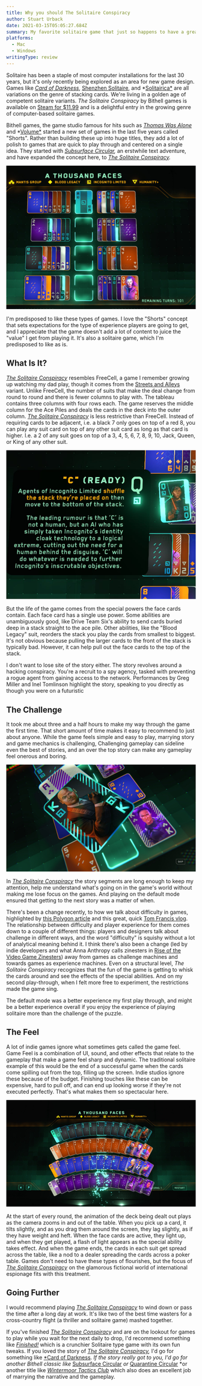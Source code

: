 ```yaml
---
title: Why you should The Solitaire Conspiracy
author: Stuart Urback
date: 2021-03-15T05:05:27.684Z
summary: My favorite solitaire game that just so happens to have a great story.
platforms:
  - Mac
  - Windows
writingType: review
---
```

Solitaire has been a staple of most computer installations for the last 30 years, but it's only recently being explored as an area for new game design. Games like *[Card of Darkness](https://playthistonight.com/posts/card-of-darkness:-a-solitaire-y-rpg/)*, [Shenzhen Solitaire](https://store.steampowered.com/app/570490/SHENZHEN_SOLITAIRE/), and *[Solitairica*](https://store.steampowered.com/app/463980/Solitairica/) are all variations on the genre of stacking cards. We're living in a golden age of competent solitaire variants. *The Solitaire Conspiracy* by Bithell games is available on [Steam for $11.99](https://store.steampowered.com/app/1424980/The_Solitaire_Conspiracy/) and is a delightful entry in the growing genre of computer-based solitaire games. 

Bithell games, the game studio famous for hits such as *[Thomas Was Alone](https://store.steampowered.com/app/220780/Thomas_Was_Alone/)* and *[Volume*](https://www.bithellgames.com/volume) started a new set of games in the last five years called "Shorts". Rather than building these up into huge titles, they add a lot of polish to games that are quick to play through and centered on a single idea. They started with *[Subsurface Circular](https://store.steampowered.com/app/676820/Subsurface_Circular/),* an erstwhile text adventure, and have expanded the concept here, to *[The Solitaire Conspiracy](https://store.steampowered.com/app/1424980/The_Solitaire_Conspiracy/).*

![An overview of the beginning game board](/src/static/img/the-game-board.jpeg "The game board")

I'm predisposed to like these types of games. I love the "Shorts" concept that sets expectations for the type of experience players are going to get, and I appreciate that the game doesn't add a lot of content to juice the "value" I get from playing it. It's also a solitaire game, which I'm predisposed to like as is. 

## What Is It?

*[The Solitaire Conspiracy](https://store.steampowered.com/app/1424980/The_Solitaire_Conspiracy/)* resembles FreeCell, a game I remember growing up watching my dad play, though it comes from the [Streets and Alleys](https://bicyclecards.com/how-to-play/streets-and-alleys/) variant. Unlike FreeCell, the number of suits that make the deal change from round to round and there is fewer columns to play with. The tableau contains three columns with four rows each. The game reserves the middle column for the Ace Piles and deals the cards in the deck into the outer column. *[The Solitaire Conspiracy](https://store.steampowered.com/app/1424980/The_Solitaire_Conspiracy/)* is less restrictive than FreeCell. Instead of requiring cards to be adjacent, i.e. a black 7 only goes on top of a red 8, you can play any suit card on top of any other suit card as long as that card is higher. I.e. a 2 of any suit goes on top of a 3, 4, 5, 6, 7, 8, 9, 10, Jack, Queen, or King of any other suit.

![](/src/static/img/the-ability-readout.jpeg "A Tooltip Hover")

But the life of the game comes from the special powers the face cards contain. Each face card has a single use power. Some abilities are unambiguously good, like Drive Team Six's ability to send cards buried deep in a stack straight to the ace pile. Other abilities, like the "Blood Legacy" suit, reorders the stack you play the cards from smallest to biggest. It's not obvious because pulling the larger cards to the front of the stack is typically bad. However, it can help pull out the face cards to the top of the stack. 

I don't want to lose site of the story either. The story revolves around a hacking conspiracy. You're a recruit to a spy agency, tasked with preventing a rogue agent from gaining access to the network. Performances by Greg Miller and Inel Tomlinson highlight the story, speaking to you directly as though you were on a futuristic 

## The Challenge

It took me about three and a half hours to make my way through the game the first time. That short amount of time makes it easy to recommend to just about anyone. While the game feels simple and easy to play, marrying story and game mechanics is challenging, Challenging gameplay can sideline even the best of stories, and an over the top story can make any gameplay feel onerous and boring. 

![A freeze-frame of the opening animation](/src/static/img/deal-animation.jpeg "The deal appears")

In *[The Solitaire Conspiracy](https://store.steampowered.com/app/1424980/The_Solitaire_Conspiracy/)* the story segments are long enough to keep my attention, help me understand what's going on in the game's world without making me lose focus on the games. And playing on the default mode ensured that getting to the next story was a matter of when. 

There's been a change recently, to how we talk about difficulty in games, highlighted by [this Polygon article](https://www.polygon.com/2019/9/26/20883295/difficulty-death-stranding-celeste-game-design) and this great, quick [Tom Francis vlog](https://youtu.be/-8lYPAPGo40). The relationship between difficulty and player experience for them comes down to a couple of different things: players and designers talk about challenge in different ways, and the word "difficulty" is squishy without a lot of analytical meaning behind it. I think there's also been a change (led by indie developers and what Anna Anthropy calls zinesters in [Rise of the Video Game Zinesters](https://www.amazon.com/Rise-Videogame-Zinesters-Drop-outs-Housewives/dp/1609803728/ref=sr_1_1?crid=2QRKATO1WNUSW&dchild=1&keywords=rise+of+the+video+game+zinesters&qid=1615783481&sprefix=video+game+zinesters%2Caps%2C189&sr=8-1)) away from games as challenge machines and towards games as experience machines. Even on a structural level, *The Solitaire Conspiracy* recognizes that the fun of the game is getting to whisk the cards around and see the effects of the special abilities. And on my second play-through, when I felt more free to experiment, the restrictions made the game sing.

The default mode was a better experience my first play through, and might be a better experience overall if you enjoy the experience of playing solitaire more than the challenge of the puzzle. 

## The Feel

A lot of indie games ignore what sometimes gets called the game feel. Game Feel is a combination of UI, sound, and other effects that relate to the gameplay that make a game feel sharp and dynamic. The traditional solitaire example of this would be the end of a successful game when the cards come spilling out from the top, filling up the screen. Indie studios ignore these because of the budget. Finishing touches like these can be expensive, hard to pull off, and can end up looking worse if they're not executed perfectly. That's what makes them so spectacular here. 

![Four suits are shown top to bottom under the "A Thouse Faces" level title](/src/static/img/show-the-spread.jpeg "The game end screen")

At the start of every round, the animation of the deck being dealt out plays as the camera zooms in and out of the table. When you pick up a card, it tilts slightly, and as you drag them around the screen, they lag slightly, as if they have weight and heft. When the face cards are active, they light up, and when they get played, a flash of light appears as the special ability takes effect. And when the game ends, the cards in each suit get spread across the table, like a nod to a dealer spreading the cards across a poker table. Games don't need to have these types of flourishes, but the focus of *[The Solitaire Conspiracy](https://store.steampowered.com/app/1424980/The_Solitaire_Conspiracy/)* on the glamorous fictional world of international espionage fits with this treatment. 

## Going Further

I would recommend playing *[The Solitaire Conspiracy](https://store.steampowered.com/app/1424980/The_Solitaire_Conspiracy/)* to wind down or pass the time after a long day at work. It's like two of the best time wasters for a cross-country flight (a thriller and solitaire game) mashed together. 

If you've finished *[The Solitaire Conspiracy](https://store.steampowered.com/app/1424980/The_Solitaire_Conspiracy/)* and are on the lookout for games to play while you wait for the next daily to drop, I'd recommend something like *[Finished!](https://playthistonight.com/posts/finished!:-complex-solitaire-is-fun/)* which is a crunchier Solitaire type game with its own fun tweaks. If you loved the story of *[The Solitaire Conspiracy](https://store.steampowered.com/app/1424980/The_Solitaire_Conspiracy/),* I'd go for something like [\*Card of Darkness](https://playthistonight.com/posts/card-of-darkness:-a-solitaire-y-rpg/). *If the story really got to you, I'd go for another Bithell classic like* [Subsurface Circular](https://store.steampowered.com/app/676820/Subsurface_Circular/) *or* [Quarantine Circular](https://store.steampowered.com/app/853500/Quarantine_Circular/) *or another title like [*Wintermoor Tactics Club*](https://www.wintermoortc.com/) which also does an excellent job of marrying the narrative and the gameplay.